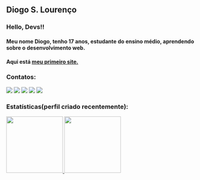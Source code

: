 ## Diogo S. Lourenço
### Hello, Devs!!
#### Meu nome Diogo, tenho 17 anos, estudante do ensino médio, aprendendo sobre o desenvolvimento web.
#### Aqui está <a href="https://diogodev.netlify.app/" target="_blank" rel="noopener noreferrer">meu primeiro site.</a>


### Contatos:

<div>
<a href="https://www.youtube.com/channel/UCsMDAbanAwFaU1GwLNF6HAQ" target="_blank"><img src="https://img.shields.io/badge/YouTube-FF0000?style=for-the-badge&logo=youtube&logoColor=white" target="_blank"></a>
<a href="https://www.instagram.com/diogo.s.lourenco/" target="_blank"><img src="https://img.shields.io/badge/-Instagram-%23E4405F?style=for-the-badge&logo=instagram&logoColor=white" target="_blank"></a>
<a href="https://www.twitch.tv/gtgotinha" target="_blank"><img src="https://img.shields.io/badge/Twitch-9146FF?style=for-the-badge&logo=twitch&logoColor=white" target="_blank"></a>
<a href = "mailto:lourenco.diogo100@gmail.com"><img src="https://img.shields.io/badge/Gmail-D14836?style=for-the-badge&logo=gmail&logoColor=white" target="_blank"></a>
<a href="https://www.linkedin.com/in/diogo-lourenço-51724b249/" target="_blank"><img src="https://img.shields.io/badge/-LinkedIn-%230077B5?style=for-the-badge&logo=linkedin&logoColor=white" target="_blank"></a>   
</div>

### Estatísticas(perfil criado recentemente):
<div>
<a href="https://github.com/diogolourenco100">
<img height="150em" src="https://github-readme-stats.vercel.app/api?username=diogolourenco100&show_icons=true&theme=dracula&include_all_commits=true&count_private=true"/>
<img height="150em" src="https://github-readme-stats.vercel.app/api/top-langs/?username=diogolourenco100&layout=compact&langs_count=7&theme=dracula"/>
</div>
  
